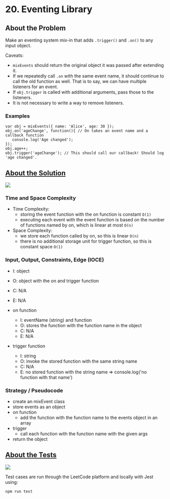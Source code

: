 # 20. Eventing Library

## About the Problem

 Make an eventing system mix-in that adds `.trigger()` and `.on()` to any input
 object.

 Caveats:
 - `mixEvents` should return the original object it was passed after extending it.
 - If we repeatedly call `.on` with the same event name, it should
   continue to call the old function as well. That is to say, we can have multiple
   listeners for an event.
 - If `obj.trigger` is called with additional arguments, pass those to the
   listeners.
 - It is not necessary to write a way to remove listeners.

### Examples
```
var obj = mixEvents({ name: 'Alice', age: 30 });
obj.on('ageChange', function(){ // On takes an event name and a callback function
   console.log('Age changed');
});
obj.age++;
obj.trigger('ageChange'); // This should call our callback! Should log 'age changed'.
```

## <a href='./eventingLibrary.js'>About the Solution</a>

<img src='https://img.shields.io/badge/JavaScript-F7DF1E.svg?style=for-the-badge&logo=JavaScript&logoColor=black' />

### Time and Space Complexity
  - Time Complexity:
    - storing the event function with the on function is constant `O(1)`
    - executing each event with the event function is based on the number of functions named by on, which is linear at most `O(n)`
  - Space Complexity:
    - we store each function called by on, so this is linear  `O(n)`
    - there is no additional storage unit for trigger function, so this is constant space `O(1)`

### Input, Output, Constraints, Edge (IOCE)

  - I: object
  - O: object with the on and trigger function
  - C: N/A
  - E: N/A

  - on function
    - I: eventName (string) and function
    - O: stores the function with the function name in the object
    - C: N/A
    - E: N/A

  - trigger function
    - I: string
    - O: invoke the stored function with the same string name
    - C: N/A
    - E: no stored function with the string name => console.log('no function with that name')

### Strategy / Pseudocode
- create an mixEvent class
- store events as an object
- on function
  - add the function with the function name to the events object in an array
- trigger
  - call each function with the function name with the given args
- return the object

## <a href='./eventingLibrary.test.js'>About the Tests</a>

<img src='https://img.shields.io/badge/Jest-C21325.svg?style=for-the-badge&logo=Jest&logoColor=white' />

Test cases are run through the LeetCode platform and locally with Jest using:
```
npm run test
```
